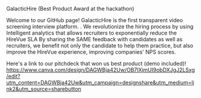 GalacticHire
(Best Product Award at the hackathon)

Welcome to our GitHub page! 
GalacticHire is the first transparent video screening interview platform. .
We revolutionize the hiring process by using Intelligent analytics that allows recruiters to exponentially reduce the HireVue SLA
By sharing the SAME feedback with candidates as well as recruiters, we benefit not only the candidate to help them practice, but also improve the HireVue experience, improving companies' NPS scores.

Here's a link to our pitchdeck that won us best product (demo included)!
https://www.canva.com/design/DAGWBja42Uw/OB7lXjmUI9obDXJgJ2LSxg/edit?utm_content=DAGWBja42Uw&utm_campaign=designshare&utm_medium=link2&utm_source=sharebutton
